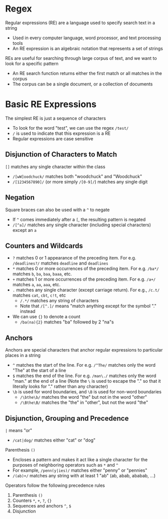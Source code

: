 # Regex

Regular expressions (RE) are a language used to specify search text in a string

-   Used in every computer language, word processor, and text processing tools
-   An RE expression is an algebraic notation that represents a set of strings

REs are useful for searching through large corpus of text, and we want to look for a specific pattern

-   An RE search function returns either the first match or all matches in the corpus
-   The corpus can be a single document, or a collection of documents

# Basic RE Expressions

The simplest RE is just a sequence of characters

-   To look for the word "test", we can use the regex `/test/`
-   `/` is used to indicate that this expression is a RE
-   Regular expressions are case sensitive

## Disjunction of Characters to Match

`[]` matches any single character within the class

-   `/[wW]oodchuck/` matches both "woodchuck" and "Woodchuck"
-   `/[1234567890]/` (or more simply `/[0-9]/`) matches any single digit

## Negation

Square braces can also be used with a `^` to negate

-   If `^` comes immediately after a `[`, the resulting pattern is negated
-   `/[^a]/` matches any single character (including special characters) except an `a`

## Counters and Wildcards

-   `?` matches 0 or 1 appearance of the preceding item. For e.g. `/deadlines?/` matches `deadline` and `deadlines`
-   `*` matches 0 or more occurrences of the preceding item. For e.g. `/ba*/` matches `b`, `ba`, `baa`, `baaa`, etc.
-   `+` matches 1 or more occurrences of the preceding item. For e.g. `/a+/` matches `a`, `aa`, `aaa`, etc.
-   `.` matches any single character (except carriage return). For e.g., `/c.t/` matches `cat`, `cbt`, `c!t`, etc
    -   `/.*/` matches any string of characters
    -   Note that `/[^.]/` means "match anything except for the symbol "." instead
-   We can use `{}` to denote a count
    -   `/ba(na){2}` matches "ba" followed by 2 "na"s

## Anchors

Anchors are special characters that anchor regular expressions to particular places in a string

-   `^` matches the start of the line. For e.g. `/^The/` matches only the word "The" at the start of a line
-   `$` matches the end of the line. For e.g. `/man\./` matches only the word "man." at the end of a line (Note the `\` is used to escape the "." so that it literally looks for "." rather than any character)
-   `\b` is used for word boundaries, and `\B` is used for non-word boundaries
    -   `/\bthe\b/` matches the word "the" but not in the word "other"
    -   `/\Bthe\B/` matches the "the" in "other", but not the word "the"

## Disjunction, Grouping and Precedence

`|` means "or"

-   `/cat|dog/` matches either "cat" or "dog"

Parenthesis `()`

-   Encloses a pattern and makes it act like a single character for the purposes of neighboring operators such as `*` and `^`
-   For example, `/penn(y|ies)/` matches either "penny" or "pennies"
-   `/(ab)+/` matches any string with at least 1 "ab" (ab, abab, ababab, ...)

Operators follow the following precedence rules

1. Parenthesis `()`
2. Counters `*`, `+`, `?`, `{}`
3. Sequences and anchors `^`, `$`
4. Disjunction
